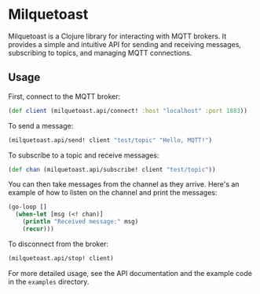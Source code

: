 # Milquetoast

Milquetoast is a Clojure library for interacting with MQTT brokers. It provides a simple and intuitive API for sending and receiving messages, subscribing to topics, and managing MQTT connections.

## Usage

First, connect to the MQTT broker:

```clojure
(def client (milquetoast.api/connect! :host "localhost" :port 1883))
```

To send a message:

```clojure
(milquetoast.api/send! client "test/topic" "Hello, MQTT!")
```

To subscribe to a topic and receive messages:

```clojure
(def chan (milquetoast.api/subscribe! client "test/topic"))
```

You can then take messages from the channel as they arrive. Here's an example of how to listen on the channel and print the messages:

```clojure
(go-loop []
  (when-let [msg (<! chan)]
    (println "Received message:" msg)
    (recur)))
```

To disconnect from the broker:

```clojure
(milquetoast.api/stop! client)
```

For more detailed usage, see the API documentation and the example code in the `examples` directory.
